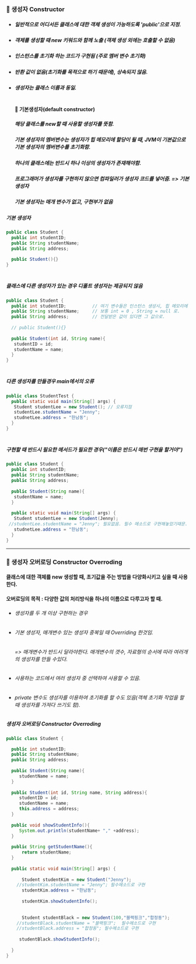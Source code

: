 ### :pushpin: 생성자 Constructor
* ##### 일반적으로 어디서든 클래스에 대한 객체 생성이 가능하도록 'public'으로 지정.
* ##### 객체를 생성할 때 new 키워드와 함께 노출 (객체 생성 외에는 호출할 수 없음)
* ##### 인스턴스를 초기화 하는 코드가 구현됨 (주로 멤버 변수 초기화)
* ##### 반환 값이 없음(초기화를 목적으로 하기 때문에), 상속되지 않음.
* ##### 생성자는 클래스 이름과 동일.   
   #
   #### :round_pushpin: 기본생성자(default constructor)
   ##### 해당 클래스를 new할 때 사용할 생성자를 뜻함. 
   ##### 기본 생성자의 멤버변수는 생성자가 힙 메모리에 할당이 될 때, JVM이 기본값으로 기본 생성자의 멤버변수를 초기화함.
   ##### 하나의 클래스에는 반드시 하나 이상의 생성자가 존재해야함.    
   ##### 프로그래머가 생성자를 구현하지 않으면 컴파일러가 생성자 코드를 넣어줌. => 기본 생성자   
   ##### 기본 생성자는 매개 변수가 없고, 구현부가 없음   
   
 
##### 기본 생성자
```java
public class Student {
  public int studentID;
  public String studentName;
  public String address;
  
  public Student(){}
}
```
   #
##### 클래스에 다른 생성자가 있는 경우 디폴트 생성자는 제공되지 않음
```java
public class Student {
  public int studentID;          // 여기 변수들은 인스턴스 생성시, 힙 메모리에 할당할 때 자동 초기화된다
  public String studentName;     // 보통 int = 0 , String = null 로.
  public String address;         // 전달받은 값이 있다면 그 값으로. 
  
  // public Student(){}
  
  public Student(int id, String name){
   studentID = id;
   studentName = name;
  }
}
```
   #
##### 다른 생성자를 만들경우 main에서의 오류
```java
public class StudentTest {
  public static void main(String[] args) {
   Student studentLee = new Student(); // 오류지점
   studentLee.studentName = "Jenny";
   studnetLee.address = "한남동";
  }
}
```
   #
##### 구현할 때 반드시 필요한 메서드가 필요한 경우("이름은 반드시 매번 구현을 할거야")
```java
public class Student {
  public int studentID;
  public String studentName;
  public String address;
  
  public Student(String name){
   studentName = name;
  }
  
  public static void main(String[] args) {
   Student studentLee = new Student(Jenny); 
 //studentLee.studentName = "Jenny"; 필요없음. 필수 메소드로 구현해놓았기때문.
   studnetLee.address = "한남동";
  }
}
```
    
       
  -----------------------------------------
### :pushpin: 생성자 오버로딩 Constructor Overroding
#### 클래스에 대한 객체를 new 생성할 때, 초기값을 주는 방법을 다양화시키고 싶을 때 사용한다.
#### 오버로딩의 목적 : 다양한 값의 처리방식을 하나의 이름으로 다루고자 할 때.
* ###### 생성자를 두 개 이상 구현하는 경우
* ###### 기본 생성자, 매개변수 있는 생성자 중복일 때 Overriding 한것임.
  ###### => 매개변수가 반드시 달라야한다. 매개변수의 갯수, 자료형의 순서에 따라 여러개의 생성자를 만들 수있다.
* ###### 사용하는 코드에서 여러 생성자 중 선택하여 사용할 수 있음.
* ###### private 변수도 생성자를 이용하여 초기화를 할 수도 있음(객체 초기화 작업을 할 때 생성자를 가져다 쓰기도 함).

##### 생성자 오버로딩 Constructor Overroding
```java
public class Student {

  public int studentID;
  public String studentName;
  public String address;
  
  public Student(String name){
     studentName = name;
  }
  
  public Student(int id, String name, String address){
     studentID = id;
     studentName = name;
     this.address = address;
  }
  
  public void showStudentInfo(){
     System.out.println(studentName+ "," +address);
  }
  
  public String getStudentName(){
      return studentName;
  }
  
  public static void main(String[] args) {
  
      Student studentKim = new Student("Jenny"); 
    //studentKim.studentName = "Jenny"; 필수메소드로 구현
      studentKim.address = "한남동";
      
      studentKim.showStudentInfo();
      
      
      Student studentBlack = new Student(100,"블랙핑크","합정동"); 
    //studentBlack.studentName = "블랙핑크";  필수메소드로 구현
    //studentBlack.address = "합정동"; 필수메소드로 구현
      
     studentBlack.showStudentInfo();
      
  }
}
```







